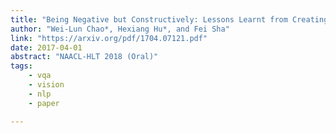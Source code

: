 ```yaml
---
title: "Being Negative but Constructively: Lessons Learnt from Creating Better Visual Question Answering Datasets"
author: "Wei-Lun Chao*, Hexiang Hu*, and Fei Sha"
link: "https://arxiv.org/pdf/1704.07121.pdf"
date: 2017-04-01
abstract: "NAACL-HLT 2018 (Oral)"
tags:
    - vqa
    - vision
    - nlp
    - paper

---
```

